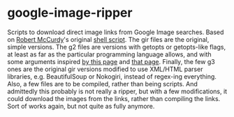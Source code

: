 # google-image-ripper
Scripts to download direct image links from Google Image searches.  Based on [Robert McCurdy](https://www.rmccurdy.com/)'s original [shell script](https://www.rmccurdy.com/gal/femalecelebs/gal).  The gir files are the original, simple versions.  The g2 files are versions with getopts or getopts-like flags, at least as far as the particular programming language allows, and with some arguments inspired [by this page](https://stenevang.wordpress.com/2013/02/22/google-advanced-power-search-url-request-parameters/) and [that page](https://serpapi.com/search-api).  Finally, the few g3 ones are the original gir versions modified to use XML/HTML parser libraries, e.g. BeautifulSoup or Nokogiri, instead of regex-ing everything.  Also, a few files are to be compiled, rather than being scripts.  And admittedly this probably is not really a ripper, but with a few modifications, it could download the images from the links, rather than compiling the links.  Sort of works again, but not quite as fully anymore.
